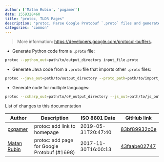 ```yaml
---
author: ['Matan Rubin', 'pxgamer']
date: 1559328460
title: "protoc, TLDR Pages"
description: "protoc, Parse Google Protobuf `.proto` files and generate output in the specified language."
categories: "common"
---
```

> More information: <https://developers.google.com/protocol-buffers>.

- Generate Python code from a `.proto` file:

```bash
protoc --python_out=path/to/output_directory input_file.proto
```

- Generate Java code from a `.proto` file that imports other `.proto` files:

```bash
protoc --java_out=path/to/output_directory --proto_path=path/to/import_search_path input_file.proto
```

- Generate code for multiple languages:

```bash
protoc --csharp_out=path/to/c#_output_directory --js_out=path/to/js_output_directory input_file.proto
```
List of changes to this documentation


Author | Description | ISO 8601 Date | GitHub link
------|-----|-----|-----
[pxgamer](mailto:owzie123@gmail.com) | protoc: add link to homepage | 2019-05-31T20:47:40 | [83bf89932c0e](https://github.com/tldr-pages/tldr/commit/83bf89932c0e5bf066a53916d2f49bc57c78673a)
[Matan Rubin](mailto:matanaloni@gmail.com) | protoc: add page for Google Protobuf (#1698) | 2017-11-30T16:00:13 | [43faabe02747](https://github.com/tldr-pages/tldr/commit/43faabe027477955bb49c3db8af94f0da33f2b7c)

